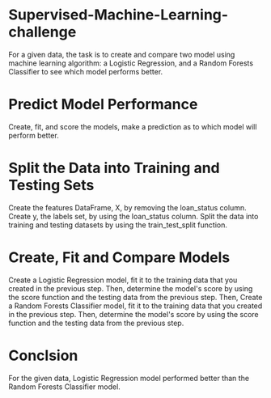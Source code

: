 # Supervised-Machine-Learning-challenge

For a given data, the task is to create and compare two model using machine learning algorithm: a Logistic Regression, and a Random Forests Classifier to see which model performs better.
# Predict Model Performance
 Create, fit, and score the models, make a prediction as to which model will perform better.

# Split the Data into Training and Testing Sets
Create the features DataFrame, X, by removing the loan_status column. Create y, the labels set, by using the loan_status column. Split the data into training and testing datasets by using the train_test_split function.

# Create, Fit and Compare Models
Create a Logistic Regression model, fit it to the training data that you created in the previous step. Then, determine the model's score by using the score function and the testing data from the previous step.
Then, Create a Random Forests Classifier model, fit it to the training data that you created in the previous step. Then, determine the model's score by using the score function and the testing data from the previous step.

# Conclsion
For the given data, Logistic Regression model performed better than the Random Forests Classifier model.
